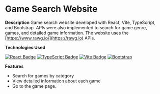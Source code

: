 # Game Search Website

**Description**
Game search website developed with React, Vite, TypeScript, and Bootstrap. APIs were also implemented to search for game genre, games, and detailed game information. The website uses the [https://www.rawg.io/](https://rawg.io) APIs.

**Technologies Used**

[![React Badge](https://img.shields.io/badge/React-20232A?style=for-the-badge&logo=react&logoColor=61DAFB)](https://react.dev)
[![TypeScript Badge](https://img.shields.io/badge/TypeScript-3178C6?style=for-the-badge&logo=typescript&logoColor=white)](https://www.typescriptlang.org)
[![Vite Badge](https://img.shields.io/badge/Vite-646CFF?style=for-the-badge&logo=vite&logoColor=white)](https://vite.dev)
[![Bootstrap](https://img.shields.io/badge/Bootstrap-563D7C?style=for-the-badge&logo=bootstrap&logoColor=white)](https://getbootstrap.com/)

**Features**

* Search for games by category
* View detailed information about each game
* Go to the game page.
